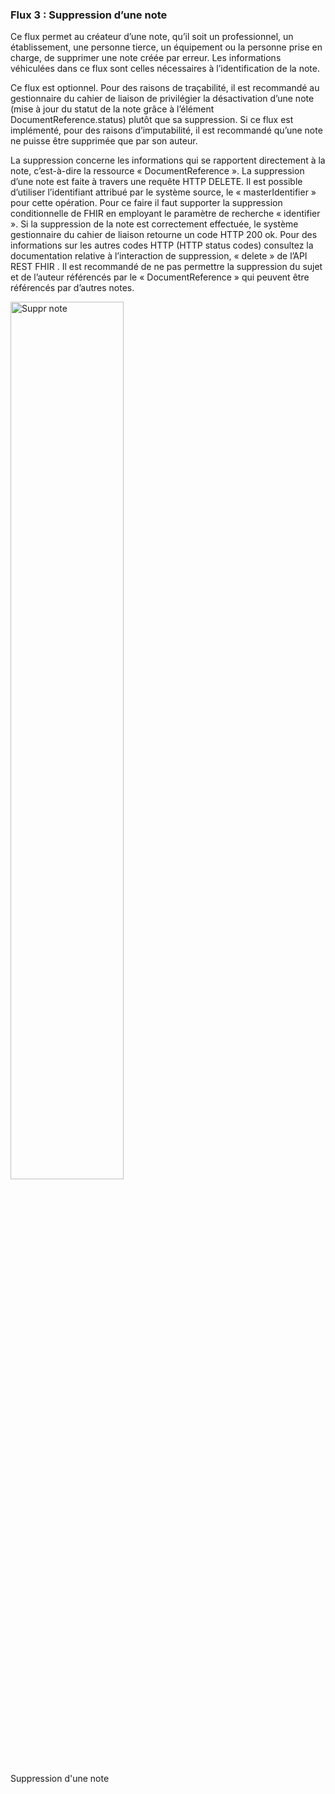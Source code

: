 ### Flux 3 : Suppression d’une note

Ce flux permet au créateur d’une note, qu’il soit un professionnel, un établissement, une personne tierce, un équipement ou la personne prise en charge, de supprimer une note créée par erreur. Les informations véhiculées dans ce flux sont celles nécessaires à l’identification de la note.

Ce flux est optionnel. Pour des raisons de traçabilité, il est recommandé au gestionnaire du cahier de liaison de privilégier la désactivation d’une note (mise à jour du statut de la note grâce à l’élément DocumentReference.status) plutôt que sa suppression.
Si ce flux est implémenté, pour des raisons d’imputabilité, il est recommandé qu’une note ne puisse être supprimée que par son auteur.


La suppression concerne les informations qui se rapportent directement à la note, c’est-à-dire la ressource « DocumentReference ». La suppression d’une note est faite à travers une requête HTTP DELETE.
Il est possible d’utiliser l’identifiant attribué par le système source, le « masterIdentifier » pour cette opération. Pour ce faire il faut supporter la suppression conditionnelle de FHIR  en employant le paramètre de recherche « identifier ».
Si la suppression de la note est correctement effectuée, le système gestionnaire du cahier de liaison retourne un code HTTP 200 ok. Pour des informations sur les autres codes HTTP (HTTP status codes) consultez la documentation relative à l’interaction de suppression, « delete » de l’API REST FHIR . 
Il est recommandé de ne pas permettre la suppression du sujet et de l’auteur référencés par le « DocumentReference » qui peuvent être référencés par d’autres notes.

<div>
    <img src="3-suppr.png"  alt="Suppr note" width="60%">
    <p>Suppression d'une note</p>
    <p></p>
</div>
